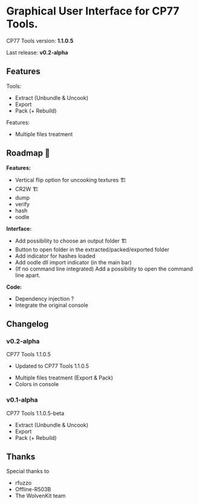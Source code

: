 # Graphical User Interface for CP77 Tools.

CP77 Tools version: **1.1.0.5**

Last release: **v0.2-alpha**



## Features

Tools:
* Extract (Unbundle & Uncook)
* Export
* Pack (+ Rebuild)


Features:
- Multiple files treatment


## Roadmap 🚧

**Features:**
- Vertical flip option for uncooking textures 🏗️
- CR2W 🏗️
- dump
- verify
- hash
- oodle

**Interface:**
- Add possibility to choose an output folder 🏗️
- Button to open folder in the extracted/packed/exported folder
- Add indicator for hashes loaded
- Add oodle dll import indicator (in the main bar)
- (If no command line integrated) Add a possibility to open the command line apart.

**Code:**
- Dependency injection ?
- Integrate the original console



## Changelog

### v0.2-alpha
CP77 Tools 1.1.0.5

* Updated to CP77 Tools 1.1.0.5
+ Multiple files treatment (Export & Pack)
+ Colors in console


### v0.1-alpha
CP77 Tools 1.1.0.5-beta

+ Extract (Unbundle & Uncook)
+ Export
+ Pack (+ Rebuild)


## Thanks

Special thanks to
- rfuzzo
- Offline-R503B
- The WolvenKit team

